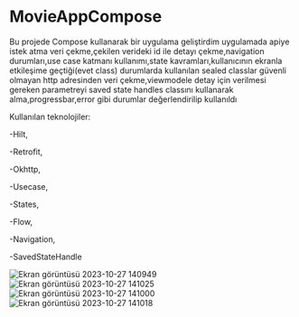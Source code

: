 # MovieAppCompose
Bu projede Compose kullanarak bir uygulama geliştirdim uygulamada apiye istek atma veri çekme,çekilen verideki id ile detayı çekme,navigation durumları,use case katmanı kullanımı,state kavramları,kullanıcının ekranla etkileşime geçtiği(evet class) durumlarda kullanılan sealed classlar
güvenli olmayan http adresinden veri çekme,viewmodele detay için verilmesi gereken parametreyi saved state handles classını kullanarak alma,progressbar,error gibi durumlar değerlendirilip kullanıldı


Kullanılan teknolojiler:



-Hilt,

-Retrofit,

-Okhttp,


-Usecase,


-States,


-Flow,


-Navigation,


-SavedStateHandle






![Ekran görüntüsü 2023-10-27 140949](https://github.com/Cntrk01/MovieAppCompose/assets/98031686/5d18c2df-bbf1-4c75-a6d0-da5bdef4d626)
![Ekran görüntüsü 2023-10-27 141025](https://github.com/Cntrk01/MovieAppCompose/assets/98031686/9759d7b8-f3f1-4516-a5c1-fc37aa5301c8)
![Ekran görüntüsü 2023-10-27 141000](https://github.com/Cntrk01/MovieAppCompose/assets/98031686/ea942811-4173-4e61-99e2-8b8f96cf3130)
![Ekran görüntüsü 2023-10-27 141018](https://github.com/Cntrk01/MovieAppCompose/assets/98031686/b4b403c2-e40d-402c-ab05-cc6817a75e77)
